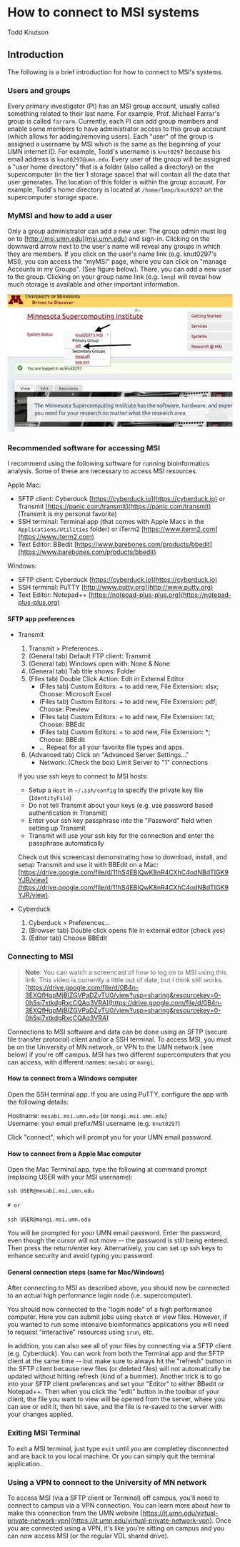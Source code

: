 # How to connect to MSI systems

Todd Knutson  



## Introduction

The following is a brief introduction for how to connect to MSI's systems.


### Users and groups
Every primary investigator (PI) has an MSI group account, usually called something related to their last name. For example, Prof. Michael Farrar's group is called `farrarm`. Currently, each PI can add group members and enable some members to have administrator access to this group account (which allows for adding/removing users). Each "user" of the group is assigned a username by MSI which is the same as the beginning of your UMN internet ID. For example, Todd's username is `knut0297` because his email address is `knut0297@umn.edu`. Every user of the group will be assigned a "user home directory" that is a folder (also called a directory) on the supercomputer (in the tier 1 storage space) that will contain all the data that user generates. The location of this folder is within the group account. For example, Todd's home directory is located at `/home/lmnp/knut0297` on the supercomputer storage space.  




### MyMSI and how to add a user
Only a group administrator can add a new user. The group admin must log on to [http://msi.umn.edu](msi.umn.edu) and sign-in. Clicking on the downward arrow next to the user's name will reveal any groups in which they are members. If you click on the user's name link (e.g. knut0297's MSI), you can access the "myMSI" page, where you can click on "manage Accounts in my Groups". (See figure below). There, you can add a new user to the group. Clicking on your group name link (e.g. `lmnp`) will reveal how much storage is available and other important information. 

![login](images/login.png)


### Recommended software for accessing MSI
I recommend using the following software for running bioinformatics analysis. Some of these are necessary to access MSI resources. 

Apple Mac:  

* SFTP client: Cyberduck [https://cyberduck.io](https://cyberduck.io) or Transmit [https://panic.com/transmit](https://panic.com/transmit) (Transmit is my personal favorite)
* SSH terminal: Terminal.app (that comes with Apple Macs in the `Applications/Utilities` folder) or iTerm2 [https://www.iterm2.com](https://www.iterm2.com)  
* Text Editor: BBedit [https://www.barebones.com/products/bbedit](https://www.barebones.com/products/bbedit)    


Windows:  

* SFTP client: Cyberduck [https://cyberduck.io](https://cyberduck.io)     
* SSH terminal: PuTTY [http://www.putty.org](http://www.putty.org)  
* Text Editor: Notepad++ [https://notepad-plus-plus.org](https://notepad-plus-plus.org)  


#### SFTP app preferences

* Transmit

	1. Transmit > Preferences...
	1. (General tab) Default FTP client: Transmit
	1. (General tab) Windows open with: None & None
	1. (General tab) Tab title shows: Folder
	1. (Files tab) Double Click Action: Edit in External Editor
	    * (Files tab) Custom Editors: + to add new, File Extension: xlsx; Choose: Microsoft Excel
	    * (Files tab) Custom Editors: + to add new, File Extension: pdf; Choose: Preview
	    * (Files tab) Custom Editors: + to add new, File Extension: txt; Choose: BBEdit
	    * (Files tab) Custom Editors: + to add new, File Extension: *; Choose: BBEdit
	    * ... Repeat for all your favorite file types and apps.
	1. (Advanced tab) Click on "Advanced Server Settings..."
	    * Network: (Check the box) Limit Server to "1" connections
	
	If you use ssh keys to connect to MSI hosts:
	
	* Setup a `Host` in `~/.ssh/config` to specify the private key file (`IdentityFile`)
	* Do not tell Transmit about your keys (e.g. use password based authentication in Transmit)
	* Enter your ssh key passphrase into the "Password" field when setting up Transmit
	* Transmit will use your ssh key for the connection and enter the passphrase automatically

	
	Check out this screencast demonstrating how to download, install, and setup Transmit and use it with BBEdit on a Mac: [https://drive.google.com/file/d/11hS4EBIQwK8nR4CXhC4odNBdTIGK9YJR/view](https://drive.google.com/file/d/11hS4EBIQwK8nR4CXhC4odNBdTIGK9YJR/view).

* Cyberduck
	1. Cyberduck > Preferences...
	2. (Browser tab) Double click opens file in external editor (check yes)
	3. (Editor tab) Choose BBEdit

	
	

### Connecting to MSI

> **Note**: You can watch a screencast of how to log on to MSI using this link. This video is currently a little out of date, but I think still works. [https://drive.google.com/file/d/0B4n-3EXQfHqpMjBIZGVPaDZvTU0/view?usp=sharing&resourcekey=0-0hSsj7xtkdgRxcCQAq3VRA](https://drive.google.com/file/d/0B4n-3EXQfHqpMjBIZGVPaDZvTU0/view?usp=sharing&resourcekey=0-0hSsj7xtkdgRxcCQAq3VRA)



Connections to MSI software and data can be done using an SFTP (secure file transfer protocol) client and/or a SSH terminal. To access MSI, you must be on the University of MN network, or VPN to the UMN network (see below) if you're off campus. MSI has two different supercomputers that you can access, with different names: `mesabi` or `mangi`.


#### How to connect from a Windows computer
Open the SSH terminal app. If you are using PuTTY, configure the app with the following details:

Hostname: `mesabi.msi.umn.edu` (or `mangi.msi.umn.edu`)  
Username: your email prefix/MSI username (e.g. `knut0297`)

Click "connect", which will prompt you for your UMN email password.


#### How to connect from a Apple Mac computer
Open the Mac Terminal.app, type the following at command prompt (replacing USER with your MSI username):

```
ssh USER@mesabi.msi.umn.edu

# or

ssh USER@mangi.msi.umn.edu
```

You will be prompted for your UMN email password. Enter the password, even though the cursor will not move -- the password is still being entered. Then press the return/enter key. Alternatively, you can set up ssh keys to enhance security and avoid typing you password.


#### General connection steps (same for Mac/Windows)
After connecting to MSI as described above, you should now be connected to an actual high performance login node (i.e. supercomputer).



You should now connected to the "login node" of a high performance computer. Here you can submit jobs using `sbatch` or view files. However, if you wanted to run some intensive bioinformatics applications you will need to request "interactive" resources using `srun`, etc. 

In addition, you can also see all of your files by connecting via a SFTP client (e.g. Cyberduck). You can work from both the Terminal app and the SFTP client at the same time -- but make sure to always hit the "refresh" button in the SFTP client because new files (or deleted files) will not automatically be updated without hitting refresh (kind of a bummer). Another trick is to go into your SFTP client preferences and set your "Editor" to either BBedit or Notepad++. Then when you click the "edit" button in the toolbar of your client, the file you want to view will be opened from the server, where you can see or edit it, then hit save, and the file is re-saved to the server with your changes applied. 



### Exiting MSI Terminal
To exit a MSI terminal, just type `exit` until you are completley disconnected and are back to you local machine. Or you can simply quit the terminal application. 



### Using a VPN to connect to the University of MN network

To access MSI (via a SFTP client or Terminal) off campus, you'll need to connect to campus via a VPN connection. You can learn more about how to make this connection from the UMN website [https://it.umn.edu/virtual-private-network-vpn](https://it.umn.edu/virtual-private-network-vpn). Once you are connected using a VPN, it's like you're sitting on campus and you can now access MSI (or the regular VDL shared drive). 





